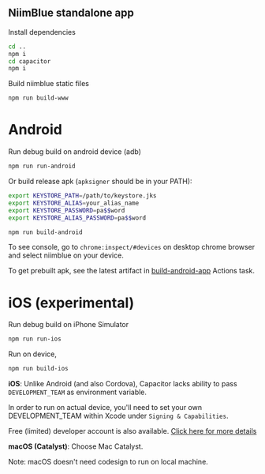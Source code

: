 ## NiimBlue standalone app

Install dependencies

```bash
cd ..
npm i
cd capacitor
npm i
```

Build niimblue static files

```bash
npm run build-www
```

# Android

Run debug build on android device (adb)

```bash
npm run run-android
```

Or build release apk (`apksigner` should be in your PATH):

```bash
export KEYSTORE_PATH=/path/to/keystore.jks
export KEYSTORE_ALIAS=your_alias_name
export KEYSTORE_PASSWORD=pa$$word
export KEYSTORE_ALIAS_PASSWORD=pa$$word

npm run build-android
```

To see console, go to `chrome:inspect/#devices` on desktop chrome browser and select niimblue on your device.

To get prebuilt apk, see the latest artifact in [build-android-app](https://github.com/MultiMote/niimblue/actions/workflows/build-android-app.yml) Actions task.

# iOS (experimental)

Run debug build on iPhone Simulator

```bash
npm run run-ios
```

Run on device,

```bash
npm run build-ios
```

**iOS**: Unlike Android (and also Cordova), Capacitor lacks ability to pass `DEVELOPMENT_TEAM` as environment variable.

In order to run on actual device, you'll need to set your own DEVELOPMENT_TEAM within Xcode under `Signing & Capabilities`.

Free (limited) developer account is also available.
[Click here for more details](https://developer.apple.com/support/compare-memberships/)

**macOS (Catalyst)**: Choose Mac Catalyst.

Note: macOS doesn't need codesign to run on local machine.
